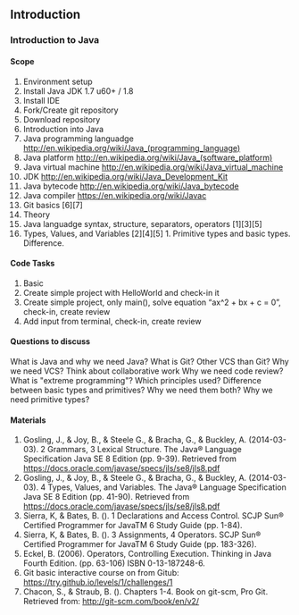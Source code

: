 ## Introduction

### Introduction to Java

#### Scope

1. Environment setup
  1. Install Java JDK 1.7 u60+ / 1.8
  2. Install IDE
  3. Fork/Create git repository
  4. Download repository
2. Introduction into Java
  1. Java programming languadge http://en.wikipedia.org/wiki/Java_(programming_language)
  2. Java platform http://en.wikipedia.org/wiki/Java_(software_platform)
  3. Java virtual machine http://en.wikipedia.org/wiki/Java_virtual_machine
  4. JDK http://en.wikipedia.org/wiki/Java_Development_Kit
  5. Java bytecode http://en.wikipedia.org/wiki/Java_bytecode
  6. Java compiler https://en.wikipedia.org/wiki/Javac
3. Git basics [6][7]
4. Theory
  1. Java languadge syntax, structure, separators, operators [1][3][5]
  2. Types, Values, and Variables [2][4][5]
    1. Primitive types and basic types. Difference.


#### Code Tasks

1. Basic
  1. Create simple project with HelloWorld and check-in it
  2. Create simple project, only main(), solve equation “ax^2 + bx + c = 0”, check-in, create review
  3. Add input from terminal, check-in, create review

#### Questions to discuss

What is Java and why we need Java?
What is Git?
Other VCS than Git?
Why we need VCS? Think about collaborative work
Why we need code review?
What is "extreme programming"? Which principles used?
Difference between basic types and primitives? Why we need them both? Why we need primitive types?

#### Materials

1. Gosling, J., & Joy, B., & Steele G., & Bracha, G., & Buckley, A. (2014-03-03). 2 Grammars, 3 Lexical Structure. The Java® Language Specification Java SE 8 Edition (pp. 9-39). Retrieved from https://docs.oracle.com/javase/specs/jls/se8/jls8.pdf
2. Gosling, J., & Joy, B., & Steele G., & Bracha, G., & Buckley, A. (2014-03-03). 4 Types, Values, and Variables. The Java® Language Specification Java SE 8 Edition (pp. 41-90). Retrieved from https://docs.oracle.com/javase/specs/jls/se8/jls8.pdf
3. Sierra, K, & Bates, B. (). 1 Declarations and Access Control. SCJP Sun® Certified Programmer for JavaTM 6 Study Guide (pp. 1-84).
4. Sierra, K, & Bates, B. (). 3 Assignments, 4 Operators. SCJP Sun® Certified Programmer for JavaTM 6 Study Guide (pp. 183-326).
5. Eckel, B. (2006). Operators, Controlling Execution. Thinking in Java Fourth Edition. (pp. 63-106) ISBN 0-13-187248-6.
6. Git basic interactive course on from Gitub: https://try.github.io/levels/1/challenges/1
7. Chacon, S., & Straub, B. (). Chapters 1-4. Book on git-scm, Pro Git. Retrieved from: http://git-scm.com/book/en/v2/
